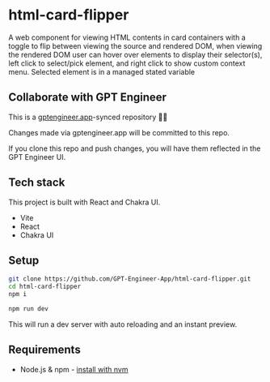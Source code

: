 # html-card-flipper

A web component for viewing HTML contents in card containers with a toggle to flip between viewing the source and rendered DOM, when viewing the rendered DOM user can hover over elements to display their selector(s), left click to select/pick element, and right click to show custom context menu. Selected element is in a managed stated variable 


## Collaborate with GPT Engineer

This is a [gptengineer.app](https://gptengineer.app)-synced repository 🌟🤖

Changes made via gptengineer.app will be committed to this repo.

If you clone this repo and push changes, you will have them reflected in the GPT Engineer UI.

## Tech stack

This project is built with React and Chakra UI.

- Vite
- React
- Chakra UI

## Setup

```sh
git clone https://github.com/GPT-Engineer-App/html-card-flipper.git
cd html-card-flipper
npm i
```

```sh
npm run dev
```

This will run a dev server with auto reloading and an instant preview.

## Requirements

- Node.js & npm - [install with nvm](https://github.com/nvm-sh/nvm#installing-and-updating)
